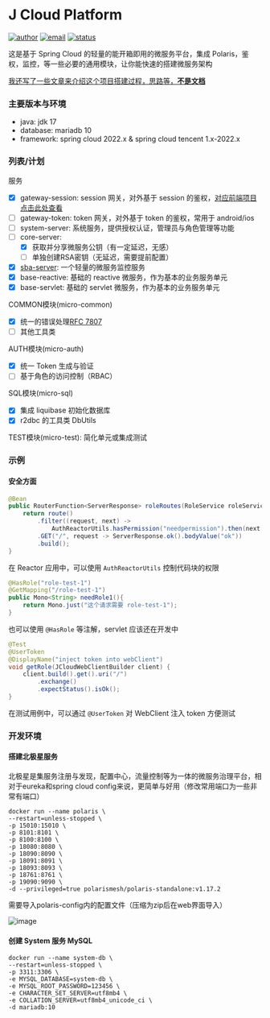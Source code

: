 
# J Cloud Platform

[![author](https://img.shields.io/badge/author-mrtt-blue.svg)](https://jiangtj.gitlab.io/me)
[![email](https://img.shields.io/badge/email-jiang.taojie@foxmail.com-blue.svg)](mailto:jiang.taojie@foxmail.com)
[![status](https://img.shields.io/badge/status-developing-yellow.svg)](mailto:jiang.taojie@foxmail.com)

这是基于 Spring Cloud 的轻量的能开箱即用的微服务平台，集成 Polaris，鉴权，监控，等一些必要的通用模块，让你能快速的搭建微服务架构

[我还写了一些文章来介绍这个项目搭建过程，思路等，**不是文档**](https://jiangtj.com/tags/Spring-Cloud-%E5%B9%B3%E5%8F%B0%E6%90%AD%E5%BB%BA/)

### 主要版本与环境

- java: jdk 17
- database: mariadb 10
- framework: spring cloud 2022.x & spring cloud tencent 1.x-2022.x

### 列表/计划

服务
- [x] gateway-session: session 网关，对外基于 session 的鉴权，[对应前端项目点击此处查看](https://github.com/jiangtj-lab/jc-admin-session)
- [ ] gateway-token: token 网关，对外基于 token 的鉴权，常用于 android/ios
- [ ] system-server: 系统服务，提供授权认证，管理员与角色管理等功能
- [ ] core-server:
  - [x] 获取并分享微服务公钥（有一定延迟，无感）
  - [ ] 单独创建RSA密钥（无延迟，需要提前配置）
- [x] [sba-server](https://github.com/codecentric/spring-boot-admin): 一个轻量的微服务监控服务
- [x] base-reactive: 基础的 reactive 微服务，作为基本的业务服务单元
- [x] base-servlet: 基础的 servlet 微服务，作为基本的业务服务单元

COMMON模块(micro-common)
- [x] 统一的错误处理[RFC 7807](https://www.rfc-editor.org/rfc/rfc7807.html)
- [ ] 其他工具类

AUTH模块(micro-auth)
- [x] 统一 Token 生成与验证
- [ ] 基于角色的访问控制（RBAC）

SQL模块(micro-sql)
- [x] 集成 liquibase 初始化数据库
- [x] r2dbc 的工具类 DbUtils

TEST模块(micro-test): 简化单元或集成测试

### 示例

#### 安全方面

```java
@Bean
public RouterFunction<ServerResponse> roleRoutes(RoleService roleService) {
    return route()
        .filter((request, next) ->
            AuthReactorUtils.hasPermission("needpermission").then(next.handle(request)))
        .GET("/", request -> ServerResponse.ok().bodyValue("ok"))
        .build();
}
```

在 Reactor 应用中，可以使用 `AuthReactorUtils` 控制代码块的权限

```java
@HasRole("role-test-1")
@GetMapping("/role-test-1")
public Mono<String> needRole1(){
    return Mono.just("这个请求需要 role-test-1");
}
```

也可以使用 `@HasRole` 等注解，servlet 应该还在开发中

```java
@Test
@UserToken
@DisplayName("inject token into webClient")
void getRole(JCloudWebClientBuilder client) {
    client.build().get().uri("/")
        .exchange()
        .expectStatus().isOk();
}
```

在测试用例中，可以通过 `@UserToken` 对 WebClient 注入 token 方便测试

### 开发环境

#### 搭建北极星服务

北极星是集服务注册与发现，配置中心，流量控制等为一体的微服务治理平台，相对于eureka和spring cloud config来说，更简单与好用（修改常用端口为一些非常有端口）

```shell
docker run --name polaris \
--restart=unless-stopped \
-p 15010:15010 \
-p 8101:8101 \
-p 8100:8100 \
-p 18080:8080 \
-p 18090:8090 \
-p 18091:8091 \
-p 18093:8093 \
-p 18761:8761 \
-p 19090:9090 \
-d --privileged=true polarismesh/polaris-standalone:v1.17.2
```

需要导入polaris-config内的配置文件（压缩为zip后在web界面导入）

![image](https://user-images.githubusercontent.com/15902347/229067145-e14ca261-fda5-4c10-ad0f-99cf4bb1c0f9.png)

#### 创建 System 服务 MySQL

```shell
docker run --name system-db \
--restart=unless-stopped \
-p 3311:3306 \
-e MYSQL_DATABASE=system-db \
-e MYSQL_ROOT_PASSWORD=123456 \
-e CHARACTER_SET_SERVER=utf8mb4 \
-e COLLATION_SERVER=utf8mb4_unicode_ci \
-d mariadb:10
```
